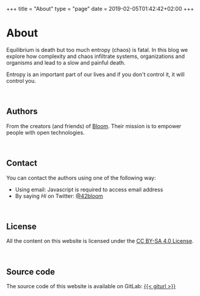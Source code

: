 +++
title = "About"
type = "page"
date = 2019-02-05T01:42:42+02:00
+++

# About
<!--
We believe that entropy (which can be defined as a measurement of chaos, complexity) is inevitable, and equilibrium is death.
As product designers, developers, entrepreneurs, managers... it's our role to manage complexity.
We share on this blog our ideas and experience on how we tackle entropy and keep things simple. -->

Equilibrium is death but too much entropy (chaos) is fatal.
In this blog we explore how complexity and chaos infiltrate systems, organizations and organisms and lead to a slow and painful death.

<!-- Sometime, it's the lack of entropy that can be fatal: in cryptography or in lottery for example. Anyway -->

Entropy is an important part of our lives and if you don't control it, it will control you.

<br />

## Authors

From the creators (and friends) of [Bloom](https://bloom.sh). Their mission is to empower
people with open technologies.

<br />

## Contact

You can contact the authors using one of the following way:
* Using email: <span id="obfuscated-email">Javascript is required to access email address</span>
* By saying <i>Hi</i> on Twitter: <a href="https://twitter.com/42bloom" target="_blank" rel="noopener">@42bloom</a>

<br />

## License

All the content on this website is licensed under the
<a rel="noopener noreferer" target="_blank" href="https://creativecommons.org/licenses/by-sa/4.0/" >CC BY-SA 4.0 License</a>.

<br />

## Source code

The source code of this website is available on GitLab:
<a href="{{< giturl >}}" target="_blank" rel="noopener noreferer">{{< giturl >}}</a>







<script type="text/javascript">
  window.addEventListener("load", function(){
    var email = document.getElementById("obfuscated-email");
    if (email) {
        email.innerHTML = rot13('<n uers="znvygb:uryyb@oybbz.fu">uryyb@oybbz.fu</n>');
    }
  });
  function rot13(s) {
    return (s ? s : this).split('').map(function(_){
      if (!_.match(/[A-Za-z]/)) return _;
      c = Math.floor(_.charCodeAt(0) / 97);
      k = (_.toLowerCase().charCodeAt(0) - 83) % 26 || 26;
      return String.fromCharCode(k + ((c == 0) ? 64 : 96));
    }).join('');
  }
</script>

